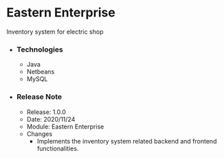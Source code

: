# Eastern Enterprise

Inventory system for electric shop

* ### Technologies
  * Java
  * Netbeans
  * MySQL
    
* ### Release Note
  * Release: 1.0.0
  * Date: 2020/11/24
  * Module: Eastern Enterprise
  * Changes
    * Implements the inventory system related backend and frontend functionalities.
